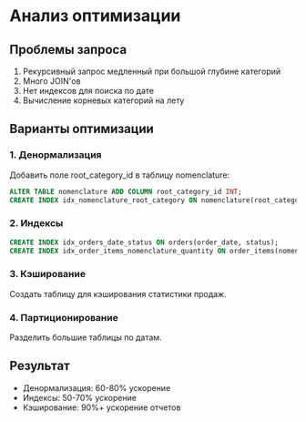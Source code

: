 # Анализ оптимизации

## Проблемы запроса

1. Рекурсивный запрос медленный при большой глубине категорий
2. Много JOIN'ов
3. Нет индексов для поиска по дате
4. Вычисление корневых категорий на лету

## Варианты оптимизации

### 1. Денормализация

Добавить поле root_category_id в таблицу nomenclature:

```sql
ALTER TABLE nomenclature ADD COLUMN root_category_id INT;
CREATE INDEX idx_nomenclature_root_category ON nomenclature(root_category_id);
```

### 2. Индексы

```sql
CREATE INDEX idx_orders_date_status ON orders(order_date, status);
CREATE INDEX idx_order_items_nomenclature_quantity ON order_items(nomenclature_id, quantity);
```

### 3. Кэширование

Создать таблицу для кэширования статистики продаж.

### 4. Партиционирование

Разделить большие таблицы по датам.

## Результат

- Денормализация: 60-80% ускорение
- Индексы: 50-70% ускорение
- Кэширование: 90%+ ускорение отчетов

